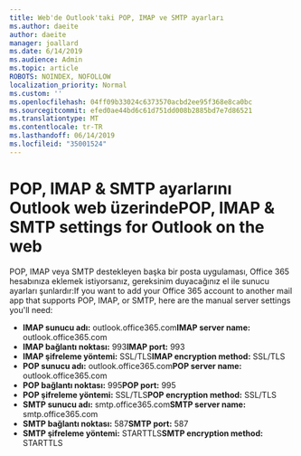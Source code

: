 ```yaml
---
title: Web'de Outlook'taki POP, IMAP ve SMTP ayarları
ms.author: daeite
author: daeite
manager: joallard
ms.date: 6/14/2019
ms.audience: Admin
ms.topic: article
ROBOTS: NOINDEX, NOFOLLOW
localization_priority: Normal
ms.custom: ''
ms.openlocfilehash: 04ff09b33024c6373570acbd2ee95f368e8ca0bc
ms.sourcegitcommit: efed0ae44bd6c61d751dd008b2885bd7e7d86521
ms.translationtype: MT
ms.contentlocale: tr-TR
ms.lasthandoff: 06/14/2019
ms.locfileid: "35001524"
---
```

# <a name="pop-imap--smtp-settings-for-outlook-on-the-web"></a><span data-ttu-id="61f8a-102">POP, IMAP & SMTP ayarlarını Outlook web üzerinde</span><span class="sxs-lookup"><span data-stu-id="61f8a-102">POP, IMAP & SMTP settings for Outlook on the web</span></span>

<span data-ttu-id="61f8a-103">POP, IMAP veya SMTP destekleyen başka bir posta uygulaması, Office 365 hesabınıza eklemek istiyorsanız, gereksinim duyacağınız el ile sunucu ayarları şunlardır:</span><span class="sxs-lookup"><span data-stu-id="61f8a-103">If you want to add your Office 365 account to another mail app that supports POP, IMAP, or SMTP, here are the manual server settings you'll need:</span></span>
  
- <span data-ttu-id="61f8a-104">**IMAP sunucu adı:** outlook.office365.com</span><span class="sxs-lookup"><span data-stu-id="61f8a-104">**IMAP server name:** outlook.office365.com</span></span>
- <span data-ttu-id="61f8a-105">**IMAP bağlantı noktası:** 993</span><span class="sxs-lookup"><span data-stu-id="61f8a-105">**IMAP port:** 993</span></span>
- <span data-ttu-id="61f8a-106">**IMAP şifreleme yöntemi:** SSL/TLS</span><span class="sxs-lookup"><span data-stu-id="61f8a-106">**IMAP encryption method:** SSL/TLS</span></span>
- <span data-ttu-id="61f8a-107">**POP sunucu adı:** outlook.office365.com</span><span class="sxs-lookup"><span data-stu-id="61f8a-107">**POP server name:** outlook.office365.com</span></span>  
- <span data-ttu-id="61f8a-108">**POP bağlantı noktası:** 995</span><span class="sxs-lookup"><span data-stu-id="61f8a-108">**POP port:** 995</span></span>  
- <span data-ttu-id="61f8a-109">**POP şifreleme yöntemi:** SSL/TLS</span><span class="sxs-lookup"><span data-stu-id="61f8a-109">**POP encryption method:** SSL/TLS</span></span>  
- <span data-ttu-id="61f8a-110">**SMTP sunucu adı:** smtp.office365.com</span><span class="sxs-lookup"><span data-stu-id="61f8a-110">**SMTP server name:** smtp.office365.com</span></span>
- <span data-ttu-id="61f8a-111">**SMTP bağlantı noktası:** 587</span><span class="sxs-lookup"><span data-stu-id="61f8a-111">**SMTP port:** 587</span></span>
- <span data-ttu-id="61f8a-112">**SMTP şifreleme yöntemi:** STARTTLS</span><span class="sxs-lookup"><span data-stu-id="61f8a-112">**SMTP encryption method:** STARTTLS</span></span>